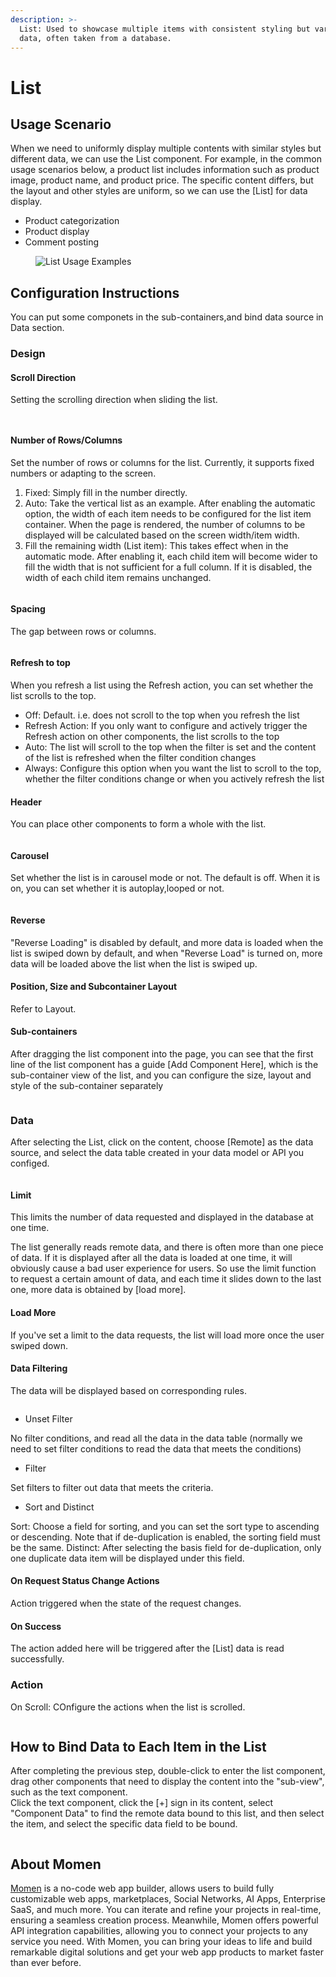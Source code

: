 ```yaml
---
description: >-
  List: Used to showcase multiple items with consistent styling but varying
  data, often taken from a database.
---
```


# List
## Usage Scenario
When we need to uniformly display multiple contents with similar styles but different data, we can use the List component. For example, in the common usage scenarios below, a product list includes information such as product image, product name, and product price. The specific content differs, but the layout and other styles are uniform, so we can use the [List] for data display.

- Product categorization
- Product display
- Comment posting

<figure><img src="../.gitbook/assets/1 (57).png" alt="List Usage Examples"><figcaption></figcaption></figure>

## Configuration Instructions
You can put some componets in the sub-containers,and bind data source in Data section.
### Design

#### Scroll Direction

Setting the scrolling direction when sliding the list.

<figure><img src="../.gitbook/assets/list/list1.jpeg" alt=""><figcaption></figcaption></figure>

<figure><img src="../.gitbook/assets/list/list1.gif" alt=""><figcaption></figcaption></figure>

#### Number of Rows/Columns
Set the number of rows or columns for the list. Currently, it supports fixed numbers or adapting to the screen.          

1. Fixed: Simply fill in the number directly.
2. Auto: Take the vertical list as an example. After enabling the automatic option, the width of each item needs to be configured for the list item container. When the page is rendered, the number of columns to be displayed will be calculated based on the screen width/item width.
3. Fill the remaining width (List item): This takes effect when in the automatic mode. After enabling it, each child item will become wider to fill the width that is not sufficient for a full column. If it is disabled, the width of each child item remains unchanged.

<figure><img src="../.gitbook/assets/list/list2.gif" alt=""><figcaption></figcaption></figure>

#### Spacing

The gap between rows or columns.

<figure><img src="../.gitbook/assets/list/list3.gif" alt=""><figcaption></figcaption></figure>

#### Refresh to top

When you refresh a list using the Refresh action, you can set whether the list scrolls to the top.

* Off: Default. i.e. does not scroll to the top when you refresh the list
* Refresh Action: If you only want to configure and actively trigger the Refresh action on other components, the list scrolls to the top
* Auto: The list will scroll to the top when the filter is set and the content of the list is refreshed when the filter condition changes
* Always: Configure this option when you want the list to scroll to the top, whether the filter conditions change or when you actively refresh the list

#### Header

You can place other components to form a whole with the list.

<figure><img src="../.gitbook/assets/list/list4.gif" alt=""><figcaption></figcaption></figure>

#### Carousel

Set whether the list is in carousel mode or not. The default is off. When it is on, you can set whether it is autoplay,looped or not.

<figure><img src="../.gitbook/assets/list/list5.gif" alt=""><figcaption></figcaption></figure>

#### Reverse

"Reverse Loading" is disabled by default, and more data is loaded when the list is swiped down by default, and when "Reverse Load" is turned on, more data will be loaded above the list when the list is swiped up.

#### Position, Size and Subcontainer Layout

Refer to Layout.

#### Sub-containers

After dragging the list component into the page, you can see that the first line of the list component has a guide [Add Component Here], which is the sub-container view of the list, and you can configure the size, layout and style of the sub-container separately

<figure><img src="../.gitbook/assets/list/list6.gif" alt=""><figcaption></figcaption></figure>

### Data

After selecting the List, click on the content, choose [Remote] as the data source, and select the data table created in your data model or API you configed.

<figure><img src="../.gitbook/assets/list/list7.gif" alt=""><figcaption></figcaption></figure>

#### Limit

This limits the number of data requested and displayed in the database at one time.

The list generally reads remote data, and there is often more than one piece of data. If it is displayed after all the data is loaded at one time, it will obviously cause a bad user experience for users. So use the limit function to request a certain amount of data, and each time it slides down to the last one, more data is obtained by [load more].

#### Load More

If you've set a limit to the data requests, the list will load more once the user swiped down.

#### Data Filtering

The data will be displayed based on corresponding rules.

<figure><img src="../.gitbook/assets/list/list7.jpeg" alt=""><figcaption></figcaption></figure>

* Unset Filter

No filter conditions, and read all the data in the data table (normally we need to set filter conditions to read the data that meets the conditions)

* Filter

Set filters to filter out data that meets the criteria.

* Sort and Distinct

Sort: Choose a field for sorting, and you can set the sort type to ascending or descending. Note that if de-duplication is enabled, the sorting field must be the same. Distinct: After selecting the basis field for de-duplication, only one duplicate data item will be displayed under this field.

#### On Request Status Change Actions

Action triggered when the state of the request changes.

#### On Success

The action added here will be triggered after the [List] data is read successfully.

### Action

On Scroll: COnfigure the actions when the list is scrolled.

<figure><img src="../.gitbook/assets/list/list9.jpeg" alt=""><figcaption></figcaption></figure>


## How to Bind Data to Each Item in the List

After completing the previous step, double-click to enter the list component, drag other components that need to display the content into the "sub-view", such as the text component.    
Click the text component, click the [+] sign in its content, select "Component Data" to find the remote data bound to this list, and then select the item, and select the specific data field to be bound.

<figure><img src="../.gitbook/assets/list/list8.gif" alt=""><figcaption></figcaption></figure>


## About Momen

[Momen](https://momen.app/?channel=momen-docs) is a no-code web app builder, allows users to build fully customizable web apps, marketplaces, Social Networks, AI Apps, Enterprise SaaS, and much more. You can iterate and refine your projects in real-time, ensuring a seamless creation process. Meanwhile, Momen offers powerful API integration capabilities, allowing you to connect your projects to any service you need. With Momen, you can bring your ideas to life and build remarkable digital solutions and get your web app products to market faster than ever before.
